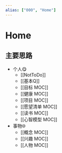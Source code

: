 ```yaml
---
alias: ["000", "Home"]
---
```


# Home 
## 主要思路
- 个人😋
	- [[NotToDo]]
	- [[基本Q]]
	- [[目标 MOC]]
	- [[健康 MOC]]
	- [[项目 MOC]]
	- [[愿望清单 MOC]]
	- [[读书 MOC]]
	- [[心智模型 MOC]]
- 事物🌐
	- [[概念 MOC]]
	- [[兴趣 MOC]]
	- [[人物 MOC]]